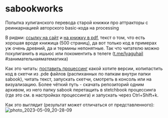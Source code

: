 # sabookworks
Попытка хулиганского перевода старой книжки про аттракторы с реинкарнацией авторского basic-кода на processing

В ридми:
[ссылку на сайт](https://sprott.physics.wisc.edu/SA.HTM) и [на книжку в pdf](https://sprott.physics.wisc.edu/fractals/booktext/sabook.pdf), текст о том, что есть хорошая вроде книжица (500 страниц), да вот только код в примерах уж очень древний, да и термины непонятные. Так что читателю можно похулиганить в ишьюс или покоментить в телеге ([t.me/lyaguhail](https://t.me/lyaguhail) #занимательнаяматематика)

Как это читать: [поставить процессинг](https://processing.org/download) какой хотите версии, копипастить код в скетчи из .pde файлов (распиханных по папкам внутри папки sabook), читать текст, запускать скетчи, смотреть в консоль или на визуализацию. Более чёткий путь - скачать репозиторий одним архивом, из него папку sabook перетащить в  stetchbook процессинга (где это см. в настройках процессинга) и запускать через Ctrl+Shift+k.

Как это выглядит (результат может отличаться от представленного):
![photo_2023-05-09_20-28-09](https://github.com/Leo5700/sabookworks/assets/5260590/2c2e5f76-1eb3-4d96-8597-fbbf2ef50497)

